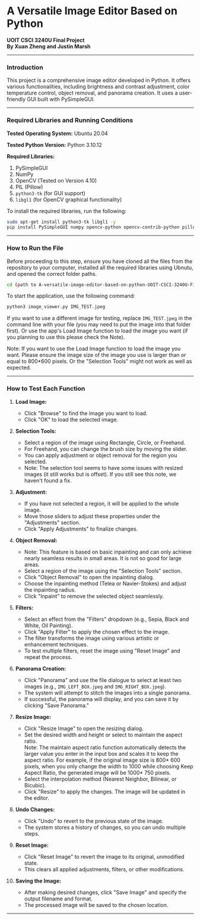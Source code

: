 # A Versatile Image Editor Based on Python
**UOIT CSCI 3240U Final Project**  
**By Xuan Zheng and Justin Marsh**  

---

### Introduction  
This project is a comprehensive image editor developed in Python. It offers various functionalities, including brightness and contrast adjustment, color temperature control, object removal, and panorama creation. It uses a user-friendly GUI built with PySimpleGUI.

---

### Required Libraries and Running Conditions  

**Tested Operating System:** Ubuntu 20.04  

**Tested Python Version:** Python 3.10.12  

**Required Libraries:**  
1. PySimpleGUI  
2. NumPy  
3. OpenCV (Tested on Version 4.10)  
4. PIL (Pillow)  
5. `python3-tk` (for GUI support)  
6. `libgl1` (for OpenCV graphical functionality)

To install the required libraries, run the following:  
```bash
sudo apt-get install python3-tk libgl1 -y
pip install PySimpleGUI numpy opencv-python opencv-contrib-python pillow
```  

---

### How to Run the File  

Before proceeding to this step, ensure you have cloned all the files from the repository to your computer, installed all the required libraries using Ubnutu, and opened the correct folder paths.
```bash
cd (path to A-versatile-image-editor-based-on-python-UOIT-CSCI-3240U-FinalProject)
```  
To start the application, use the following command:  
```bash
python3 image_viewer.py IMG_TEST.jpeg
```  

If you want to use a different image for testing, replace `IMG_TEST.jpeg` in the command line with your file (you may need to put the image into that folder first). Or use the app's Load Image function to load the image you want (if you planning to use this please check the Note).

Note: If you want to use the Load Image function to load the image you want. Please ensure the image size of the image you use is larger than or equal to 800*600 pixels. Or the "Selection Tools" might not work as well as expected.

---

### How to Test Each Function  

1. **Load Image:**  
   - Click "Browse" to find the image you want to load.
   - Click "OK" to load the selected image.

2. **Selection Tools:**  
   - Select a region of the image using Rectangle, Circle, or Freehand.
   - For Freehand, you can change the brush size by moving the slider.  
   - You can apply adjustment or object removal for the region you selected.  
   - Note: The selection tool seems to have some issues with resized images (it still works but is offset). If you still see this note, we haven't found a fix.

3. **Adjustment:**  
   - If you have not selected a region, it will be applied to the whole image.   
   - Move those sliders to adjust these properties under the "Adjustments" section.   
   - Click "Apply Adjustments" to finalize changes.

4. **Object Removal:**  
   - Note: This feature is based on basic inpainting and can only achieve nearly seamless results in small areas. It is not so good for large areas.
   - Select a region of the image using the "Selection Tools" section.  
   - Click "Object Removal" to open the inpainting dialog.  
   - Choose the inpainting method (Telea or Navier-Stokes) and adjust the inpainting radius.  
   - Click "Inpaint" to remove the selected object seamlessly.

5. **Filters:**  
   - Select an effect from the "Filters" dropdown (e.g., Sepia, Black and White, Oil Painting).  
   - Click "Apply Filter" to apply the chosen effect to the image.  
   - The filter transforms the image using various artistic or enhancement techniques.  
   - To test multiple filters, reset the image using "Reset Image" and repeat the process.

6. **Panorama Creation:**  
   - Click "Panorama" and use the file dialogue to select at least two images (e.g., `IMG_LEFT_BOX.jpeg` and `IMG_RIGHT_BOX.jpeg`).  
   - The system will attempt to stitch the images into a single panorama.  
   - If successful, the panorama will display, and you can save it by clicking "Save Panorama."

7. **Resize Image:**  
   - Click "Resize Image" to open the resizing dialog.  
   - Set the desired width and height or select to maintain the aspect ratio.  
   Note: The maintain aspect ratio function automatically detects the larger value you enter in the input box and scales it to keep the aspect ratio. For example, if the original image size is 800* 600 pixels, when you only change the width to 1000 while choosing Keep Aspect Ratio, the generated image will be 1000* 750 pixels.
   - Select the interpolation method (Nearest Neighbor, Bilinear, or Bicubic).  
   - Click "Resize" to apply the changes. The image will be updated in the editor.

8. **Undo Changes:**  
   - Click "Undo" to revert to the previous state of the image.  
   - The system stores a history of changes, so you can undo multiple steps.

9. **Reset Image:**  
   - Click "Reset Image" to revert the image to its original, unmodified state.  
   - This clears all applied adjustments, filters, or other modifications.

10. **Saving the Image:**  
    - After making desired changes, click "Save Image" and specify the output filename and format.  
    - The processed image will be saved to the chosen location.

---
